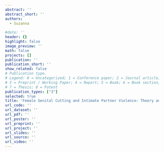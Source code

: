 ```yaml
---
abstract: ''
abstract_short: ''
authors:
  - Suzanna
    
#date: ''
header: {}
highlight: false
image_preview: ''
math: false
projects: []
publication: ''
publication_short: ''
show_related: false
# Publication type.
# Legend: 0 = Uncategorized; 1 = Conference paper; 2 = Journal article;
# 3 = Preprint / Working Paper; 4 = Report; 5 = Book; 6 = Book section;
# 7 = Thesis; 8 = Patent
publication_types: ["3"]
selected: true
title: 'Female Genital Cutting and Intimate Partner Violence: Theory and Evidence from Nigeria'
url_code: ''
url_dataset: ''
url_pdf: ''
url_poster: ''
url_preprint: ''
url_project: ''
url_slides: ''
url_source: ''
url_video: ''
---
```

